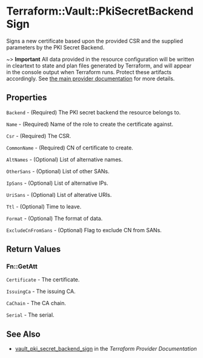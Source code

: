 # Terraform::Vault::PkiSecretBackendSign

Signs a new certificate based upon the provided CSR and the supplied parameters by the PKI Secret Backend.

~> **Important** All data provided in the resource configuration will be
written in cleartext to state and plan files generated by Terraform, and
will appear in the console output when Terraform runs. Protect these
artifacts accordingly. See
[the main provider documentation](../index.html)
for more details.

## Properties

`Backend` - (Required) The PKI secret backend the resource belongs to.

`Name` - (Required) Name of the role to create the certificate against.

`Csr` - (Required) The CSR.

`CommonName` - (Required) CN of certificate to create.

`AltNames` - (Optional) List of alternative names.

`OtherSans` - (Optional) List of other SANs.

`IpSans` - (Optional) List of alternative IPs.

`UriSans` - (Optional) List of alterative URIs.

`Ttl` - (Optional) Time to leave.

`Format` - (Optional) The format of data.

`ExcludeCnFromSans` - (Optional) Flag to exclude CN from SANs.


## Return Values

### Fn::GetAtt

`Certificate` - The certificate.

`IssuingCa` - The issuing CA.

`CaChain` - The CA chain.

`Serial` - The serial.

## See Also

* [vault_pki_secret_backend_sign](https://www.terraform.io/docs/providers/vault/r/pki_secret_backend_sign.html) in the _Terraform Provider Documentation_